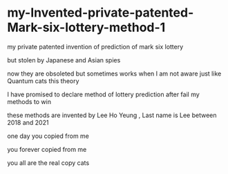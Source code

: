 # my-Invented-private-patented-Mark-six-lottery-method-1

my private patented invention 
of prediction of mark six lottery

but stolen by Japanese and Asian spies

now they are obsoleted but sometimes works when I am not aware just like Quantum cats this theory 

I have promised to declare method of lottery prediction after fail my methods to win

these methods are invented by Lee Ho Yeung , Last name is Lee between 2018 and 2021


one day you copied from me 


you forever copied from me



you all are the real copy cats
